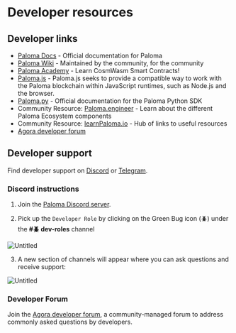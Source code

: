 # Developer resources

## Developer links

- [Paloma Docs](http://docs.Paloma.money) - Official documentation for Paloma
- [Paloma Wiki](https://Palomawiki.org/) - Maintained by the community, for the community
- [Paloma Academy](https://academy.Paloma.money/) - Learn CosmWasm Smart Contracts!
- [Paloma.js](https://docs.Paloma.money/docs/develop/sdks/Paloma-js/README.html) - Paloma.js seeks to provide a compatible way to work with the Paloma blockchain within JavaScript runtimes, such as Node.js and the browser.
- [Paloma.py](https://Paloma-money.github.io/Paloma.py/) - Official documentation for the Paloma Python SDK
- Community Resource: [Paloma.engineer](https://Paloma.engineer/) - Learn about the different Paloma Ecosystem components
- Community Resource: [learnPaloma.io](https://learnPaloma.io/developers/) - Hub of links to useful resources
- [Agora developer forum](https://agora.Paloma.money/c/developer/20)

## Developer support
    
Find developer support on [Discord](https://discord.com/invite/EuKCeGFb93) or [Telegram](https://t.me/+gCxCPohmVBkyNDRl).
    
### Discord instructions
    
1. Join the [Paloma Discord server](https://discord.com/invite/EuKCeGFb93).
    
2. Pick up the `Developer Role` by clicking on the Green Bug icon (🪲) under the **#🪲 dev-roles** channel
    
![Untitled](/img/screens/discord-dev/discors-dev-page.png)
    
3. A new section of channels will appear where you can ask questions and receive support:
    
![Untitled](/img/screens/discord-dev/discord-dev-page-channel.png)

### Developer Forum
    
Join the [Agora developer forum](https://agora.Paloma.money/c/developer/20), a community-managed forum to address commonly asked questions by developers. 